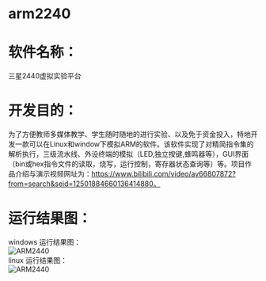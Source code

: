 # arm2240
# 软件名称：
三星2440虚拟实验平台
# 开发目的：
为了方便教师多媒体教学、学生随时随地的进行实验、以及免于资金投入，特地开发一款可以在Linux和window下模拟ARM的软件。该软件实现了对精简指令集的解析执行，三级流水线、外设终端的模拟（LED,独立按键,蜂鸣器等），GUI界面（bin或hex指令文件的读取，烧写，运行控制，寄存器状态查询等）等。项目作品介绍与演示视频网址为：https://www.bilibili.com/video/av66807872?from=search&seid=12501884660136414880。
# 运行结果图：
windows 运行结果图：  
![ARM2440](https://github.com/tskui/arm2240/raw/master/img/b.png)  
linux 运行结果图：  
![ARM2440](https://github.com/tskui/arm2240/raw/master/img/a.png)  


